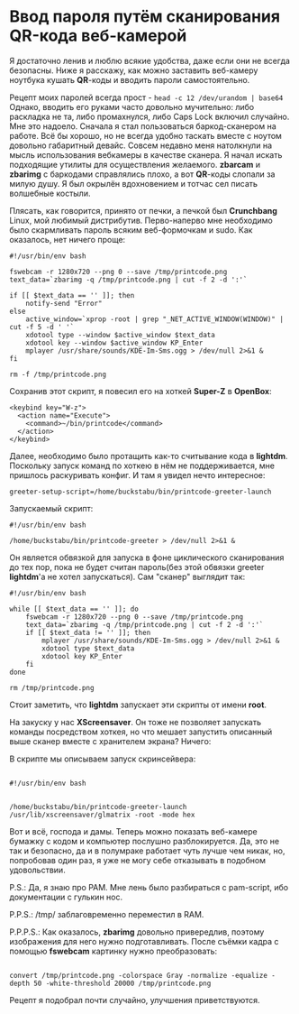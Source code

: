 Ввод пароля путём сканирования QR-кода веб-камерой
==================================================

Я достаточно ленив и люблю всякие удобства, даже если они не всегда безопасны. Ниже я расскажу, как можно заставить веб-камеру ноутбука кушать **QR**-коды и вводить пароли самостоятельно.
 
Рецепт моих паролей всегда прост - `head -c 12 /dev/urandom | base64`
Однако, вводить его руками часто довольно мучительно: либо раскладка не та, либо промахнулся, либо Caps Lock включил случайно. Мне это надоело. Сначала я стал пользоваться баркод-сканером на работе. Всё бы хорошо, но не всегда удобно таскать вместе с ноутом довольно габаритный девайс. Совсем недавно меня натолкнули на мысль использования вебкамеры в качестве сканера. Я начал искать подходящие утилиты для осуществления желаемого. **zbarcam** и **zbarimg** с баркодами справлялись плохо, а вот **QR**-коды слопали за милую душу. Я был окрылён вдохновением и тотчас сел писать волшебные костыли.

Плясать, как говорится, принято от печки, а печкой был **Crunchbang** Linux, мой любимый дистрибутив. Перво-наперво мне необходимо было скармливать пароль всяким веб-формочкам и sudo. Как оказалось, нет ничего проще:

    #!/usr/bin/env bash
    
    fswebcam -r 1280x720 --png 0 --save /tmp/printcode.png
    text_data=`zbarimg -q /tmp/printcode.png | cut -f 2 -d ':'`
    
    if [[ $text_data == '' ]]; then
        notify-send "Error"
    else
        active_window=`xprop -root | grep "_NET_ACTIVE_WINDOW(WINDOW)" | cut -f 5 -d ' '`
        xdotool type --window $active_window $text_data
        xdotool key --window $active_window KP_Enter
        mplayer /usr/share/sounds/KDE-Im-Sms.ogg > /dev/null 2>&1 &
    fi
    
    rm -f /tmp/printcode.png

Сохранив этот скрипт, я повесил его на хоткей **Super-Z** в **OpenBox**:

    <keybind key="W-z">
      <action name="Execute">
        <command>~/bin/printcode</command>
      </action>
    </keybind>

Далее, необходимо было протащить как-то считывание кода в **lightdm**. Поскольку запуск команд по хоткею в нём не поддерживается, мне пришлось раскуривать конфиг. И там я увидел нечто интересное:

    greeter-setup-script=/home/buckstabu/bin/printcode-greeter-launch

Запускаемый скрипт:

    #!/usr/bin/env bash
    
    /home/buckstabu/bin/printcode-greeter > /dev/null 2>&1 &

Он является обвязкой для запуска в фоне циклического сканирования до тех пор, пока не будет считан пароль(без этой обвязки greeter **lightdm**'а не хотел запускаться). Сам "сканер" выглядит так:

    #!/usr/bin/env bash
    
    while [[ $text_data == '' ]]; do
        fswebcam -r 1280x720 --png 0 --save /tmp/printcode.png
        text_data=`zbarimg -q /tmp/printcode.png | cut -f 2 -d ':'`
        if [[ $text_data != '' ]]; then
            mplayer /usr/share/sounds/KDE-Im-Sms.ogg > /dev/null 2>&1 &
            xdotool type $text_data
            xdotool key KP_Enter
        fi
    done
    
    rm /tmp/printcode.png

Стоит заметить, что **lightdm** запускает эти скрипты от имени **root**.

На закуску у нас **XScreensaver**. Он тоже не позволяет запускать команды посредством хоткея, но что мешает запустить описанный выше сканер вместе с хранителем экрана? Ничего:
<img src="https://dl.dropbox.com/u/19274654/pictures/screenshot/crunchbang/xscreensaver.png" alt="" /> 
 
В скрипте мы описываем запуск скринсейвера:
 
<code lang="bash">
#!/usr/bin/env bash

/home/buckstabu/bin/printcode-greeter-launch
/usr/lib/xscreensaver/glmatrix -root -mode hex
</code> 
 
Вот и всё, господа и дамы. Теперь можно показать веб-камере бумажку с кодом и компьютер послушно разблокируется. Да, это не так и безопасно, да и в полумраке работает чуть лучше чем никак, но, попробовав один раз, я уже не могу себе отказывать в подобном удовольствии.
 
P.S.: Да, я знаю про PAM. Мне лень было разбираться с pam-script, ибо документации с гулькин нос.

P.P.S.: /tmp/ заблаговременно переместил в RAM.

P.P.P.S.: Как оказалось, **zbarimg** довольно привередлив, поэтому изображения для него нужно подготавливать. После съёмки кадра с помощью **fswebcam** картинку нужно преобразовать:

<code lang="bash">
convert /tmp/printcode.png -colorspace Gray -normalize -equalize -depth 50 -white-threshold 20000 /tmp/printcode.png
</code>

Рецепт я подобрал почти случайно, улучшения приветствуются.
